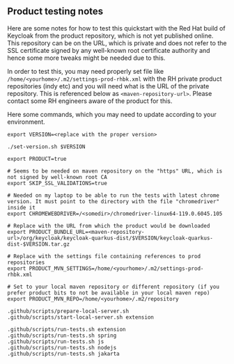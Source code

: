 Product testing notes
---------------------

Here are some notes for how to test this quickstart with the Red Hat build of Keycloak from the product repository, which is not yet published online.
This repository can be on the URL, which is private and does not refer to the SSL certificate signed by any well-known root certificate authority and hence some more tweaks might be 
needed due to this.

In order to test this, you may need properly set file like `/home/<yourhome>/.m2/settings-prod-rhbk.xml` with the RH private 
product repositories (indy etc) and you will need what is the URL of the private repository. This is referenced below as 
`<maven-repository-url>`. Please contact some RH engineers aware of the product for this.

Here some commands, which you may need to update according to your environment.

```
export VERSION=<replace with the proper version>

./set-version.sh $VERSION

export PRODUCT=true

# Seems to be needed on maven repository on the "https" URL, which is not signed by well-known root CA
export SKIP_SSL_VALIDATIONS=true

# Needed on my laptop to be able to run the tests with latest chrome version. It must point to the directory with the file "chromedriver" inside it
export CHROMEWEBDRIVER=/<somedir>/chromedriver-linux64-119.0.6045.105

# Replace with the URL from which the product would be downloaded
export PRODUCT_BUNDLE_URL=<maven-repository-url>/org/keycloak/keycloak-quarkus-dist/$VERSION/keycloak-quarkus-dist-$VERSION.tar.gz

# Replace with the settings file containing references to prod repositories
export PRODUCT_MVN_SETTINGS=/home/<yourhome>/.m2/settings-prod-rhbk.xml

# Set to your local maven repository or different repository (if you prefer product bits to not be available in your local maven repo)
export PRODUCT_MVN_REPO=/home/<yourhome>/.m2/repository

.github/scripts/prepare-local-server.sh
.github/scripts/start-local-server.sh extension

.github/scripts/run-tests.sh extension
.github/scripts/run-tests.sh spring
.github/scripts/run-tests.sh js
.github/scripts/run-tests.sh nodejs
.github/scripts/run-tests.sh jakarta
```